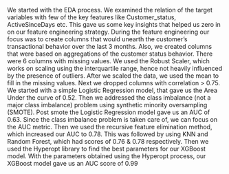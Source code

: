 We started with the EDA process. We examined the relation of the target variables with few of the key features like Customer_status, ActiveSinceDays etc. This gave us some key insights that helped us zero in on our feature engineering strategy.
During the feature engineering our focus was to create columns that would unearth the customer’s transactional behavior over the last 3 months. Also, we created columns that were based on aggregations of the customer status behavior.
There were 6 columns with missing values. We used the Robust Scaler, which works on scaling using the interquartile range, hence not heavily influenced by the presence of outliers. After we scaled the data, we used the mean to fill in the missing values.
Next we dropped columns with correlation > 0.75.
We started with a simple Logistic Regression model, that gave us the Area Under the curve of 0.52.
Then we addressed the class imbalance (not a major class imbalance) problem using synthetic minority oversampling (SMOTE). Post smote the Logistic Regression model gave us an AUC of 0.63.
Since the class imbalance problem is taken care of, we can focus on the AUC metric.
Then we used the recursive feature elimination method, which increased our AUC to 0.78. 
This was followed by using KNN and Random Forest, which had scores of 0.76 & 0.78 respectively.
Then we used the Hyperopt library to find the best parameters for our XGBoost model.
With the  parameters obtained using the Hyperopt process, our XGBoost model gave us an AUC score of 0.99
